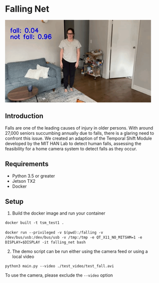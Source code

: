 # Falling Net

![](fall.gif)

## Introduction
Falls are one of the leading causes of injury in older persons. With around 27,000 seniors succumbing annually due to falls, there is a glaring need to confront this issue. We created an adaption of the Temporal Shift Module developed by the MIT HAN Lab to detect human falls, assessing the feasibility for a home camera system to detect falls as they occur.


## Requirements
* Python 3.5 or greater
* Jetson TX2
* Docker

## Setup
1. Build the docker image and run your container

```
docker built -t tsm_test1 .

docker run --privileged -v $(pwd):/falling -v /dev/bus/usb:/dev/bus/usb -v /tmp:/tmp -e QT_X11_NO_MITSHM=1 -e DISPLAY=$DISPLAY -it falling_net bash
```

2. The demo script can be run either using the camera feed or using a local video

```
python3 main.py --video ./test_video/test_fall.avi
```

To use the camera, please exclude the `--video` option
